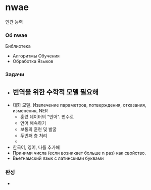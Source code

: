 # nwae
인간 능력

### Об nwae
Библиотека
- Алгоритмы Обучения
- Обработка Языков

### Задачи
- 번역을 위한 수학적 모델 필요해
  - 
- 대화 모델. Извлечение параметров, потверждения, отказания, изменения, NER
  - 훈련 데이터의 "언어". 변수로
  - 언어 해속하기
  - 보통의 훈련 및 발굴
  - 두번째 층 처리
  -
- 한국어, 영어, 다를 추가해
- Приними числа (если возникает больше n раз) как свойство.
- Вьетнамский язык с латинскими буквами

### 완성
- 
